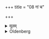 +++
title = "08 गां च"

+++

<details><summary>मूलम्</summary>

गां च ८
</details>

<details><summary>Oldenberg</summary>

7. And the cow.
</details>

